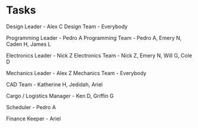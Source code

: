 **Tasks**
===============================================
Design Leader - Alex C
Design Team - Everybody

Programming Leader -  Pedro A
Programming Team - Pedro A, Emery N, Caden H, James L

Electronics Leader -  Nick Z
Electronics Team - Nick Z, Emery N, Will G, Cole D

Mechanics Leader - Alex Z
Mechanics Team - Everybody

CAD Team - Katherine H, Jedidah, Ariel

Cargo / Logistics Manager - Ken D, Griffin G

Scheduler - Pedro A

Finance Keeper - Ariel
